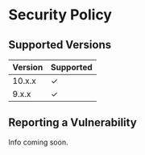 # Security Policy

## Supported Versions

| Version | Supported                        |
|---------|----------------------------------|
| 10.x.x  | &check;                          |
| 9.x.x   | &check;                          |

## Reporting a Vulnerability

Info coming soon.
